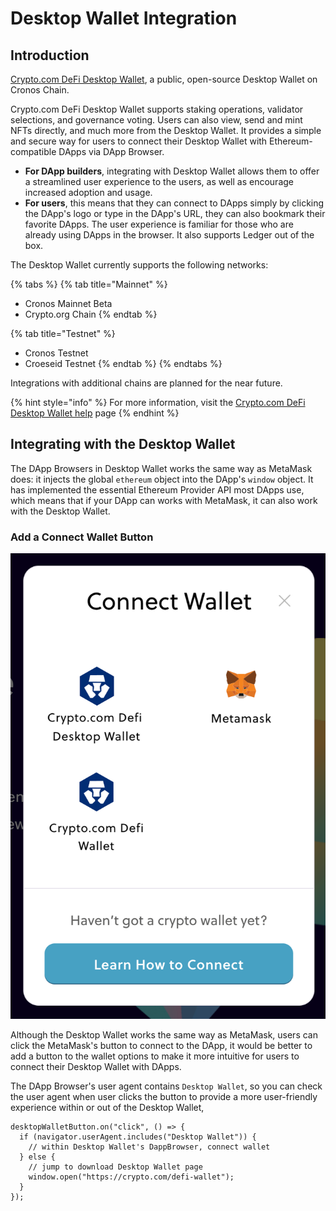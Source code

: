 # Desktop Wallet Integration

## Introduction

[Crypto.com DeFi Desktop Wallet](https://crypto.com/defi-wallet), a public, open-source Desktop Wallet on Cronos Chain.

Crypto.com DeFi Desktop Wallet supports staking operations, validator selections, and governance voting. Users can also view, send and mint NFTs directly, and much more from the Desktop Wallet. It provides a simple and secure way for users to connect their Desktop Wallet with Ethereum-compatible DApps via DApp Browser.

* **For DApp builders**, integrating with Desktop Wallet allows them to offer a streamlined user experience to the users, as well as encourage increased adoption and usage.
* **For users**, this means that they can connect to DApps simply by clicking the DApp's logo or type in the DApp's URL, they can also bookmark their favorite DApps. The user experience is familiar for those who are already using DApps in the browser. It also supports Ledger out of the box.

The Desktop Wallet currently supports the following networks:

{% tabs %}
{% tab title="Mainnet" %}
* Cronos Mainnet Beta
* Crypto.org Chain
{% endtab %}

{% tab title="Testnet" %}
* Cronos Testnet
* Croeseid Testnet
{% endtab %}
{% endtabs %}

Integrations with additional chains are planned for the near future.

{% hint style="info" %}
For more information, visit the [Crypto.com DeFi Desktop Wallet help](https://help.crypto.com/en/articles/6261967-what-is-crypto-com-defi-desktop-wallet) page
{% endhint %}

## Integrating with the Desktop Wallet

The DApp Browsers in Desktop Wallet works the same way as MetaMask does: it injects the global `ethereum` object into the DApp's `window` object. It has implemented the essential Ethereum Provider API most DApps use, which means that if your DApp can works with MetaMask, it can also work with the Desktop Wallet.

### Add a Connect Wallet Button

![](../assets/desktopwallet-button.png)

Although the Desktop Wallet works the same way as MetaMask, users can click the MetaMask's button to connect to the DApp, it would be better to add a button to the wallet options to make it more intuitive for users to connect their Desktop Wallet with DApps.

The DApp Browser's user agent contains `Desktop Wallet`, so you can check the user agent when user clicks the button to provide a more user-friendly experience within or out of the Desktop Wallet,

```tsx
desktopWalletButton.on("click", () => {
  if (navigator.userAgent.includes("Desktop Wallet")) {
    // within Desktop Wallet's DappBrowser, connect wallet
  } else {
    // jump to download Desktop Wallet page
    window.open("https://crypto.com/defi-wallet");
  }
});
```
